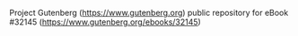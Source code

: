 Project Gutenberg (https://www.gutenberg.org) public repository for eBook #32145 (https://www.gutenberg.org/ebooks/32145)
